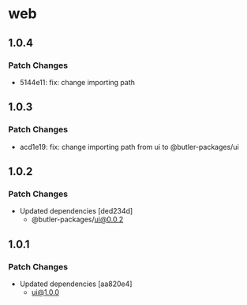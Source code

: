 # web

## 1.0.4

### Patch Changes

- 5144e11: fix: change importing path

## 1.0.3

### Patch Changes

- acd1e19: fix: change importing path from ui to @butler-packages/ui

## 1.0.2

### Patch Changes

- Updated dependencies [ded234d]
  - @butler-packages/ui@0.0.2

## 1.0.1

### Patch Changes

- Updated dependencies [aa820e4]
  - ui@1.0.0
